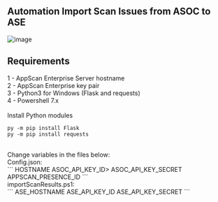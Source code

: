 ## Automation Import Scan Issues from ASOC to ASE

![image](https://user-images.githubusercontent.com/69405400/183989000-647f4ad5-d1d8-4c5e-bd46-4dec0dfc7527.png)


## Requirements
1 - AppScan Enterprise Server hostname<br>
2 - AppScan Enterprise key pair<br>
3 - Python3 for Windows (Flask and requests)<br>
4 - Powershell 7.x<br>
<br>
Install Python modules<br>
```
py -m pip install Flask
py -m pip install requests
```
<br>
Change variables in the files below:<br>
  Config.json:<br>
```
HOSTNAME
ASOC_API_KEY_ID>
ASOC_API_KEY_SECRET
APPSCAN_PRESENCE_ID
```
<br>
  importScanResults.ps1:<br>
```
ASE_HOSTNAME
ASE_API_KEY_ID
ASE_API_KEY_SECRET
    ```
